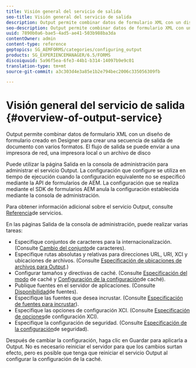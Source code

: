```yaml
---
title: Visión general del servicio de salida
seo-title: Visión general del servicio de salida
description: Output permite combinar datos de formulario XML con un diseño de formulario creado en Designer para crear una secuencia de salida de documento con varios formatos.
seo-description: Output permite combinar datos de formulario XML con un diseño de formulario creado en Designer para crear una secuencia de salida de documento con varios formatos.
uuid: 7890b0a6-bae5-4ad5-ae41-503b988ba3da
contentOwner: admin
content-type: reference
geptopics: SG_AEMFORMS/categories/configuring_output
products: SG_EXPERIENCEMANAGER/6.5/FORMS
discoiquuid: 5a96f5ea-6fe3-44b1-b314-14097b9e9c01
translation-type: tm+mt
source-git-commit: a3c303d4e3a85e1b2e794bec2006c335056309fb

---
```



# Visión general del servicio de salida {#overview-of-output-service}

Output permite combinar datos de formulario XML con un diseño de formulario creado en Designer para crear una secuencia de salida de documento con varios formatos. El flujo de salida se puede enviar a una impresora de red, una impresora local o un archivo de disco

Puede utilizar la página Salida en la consola de administración para administrar el servicio Output. La configuración que configure se utiliza en tiempo de ejecución cuando la configuración equivalente no se especificó mediante la API de formularios de AEM. La configuración que se realiza mediante el SDK de formularios AEM anula la configuración establecida mediante la consola de administración.

Para obtener información adicional sobre el servicio Output, consulte [Referencia](https://www.adobe.com/go/learn_aemforms_services_61)de servicios.

En las páginas Salida de la consola de administración, puede realizar varias tareas:

* Especifique conjuntos de caracteres para la internacionalización. (Consulte [Cambio del conjunto](/help/forms/using/admin-help/change-character-set.md#change-the-character-set)de caracteres).
* Especifique rutas absolutas y relativas para direcciones URL, URI, XCI y ubicaciones de archivos. (Consulte [Especificación de ubicaciones de archivos para Output](/help/forms/using/admin-help/specify-file-locations-output.md#specify-file-locations-for-output).)
* Configurar tamaños y directivas de caché. (Consulte [Especificación del modo](/help/forms/using/admin-help/configuring-caching-output.md#specifying-the-cache-mode) de caché y [Configuración de la configuración](/help/forms/using/admin-help/configuring-caching-output.md#configuring-cache-settings)de caché).
* Publique fuentes en el servidor de aplicaciones. (Consulte [Disponibilidad](/help/forms/using/admin-help/make-fonts-available.md#make-fonts-available)de fuentes).
* Especifique las fuentes que desea incrustar. (Consulte [Especificación de fuentes para incrustar](/help/forms/using/admin-help/specify-fonts-embed.md#specify-fonts-to-embed)).
* Especifique las opciones de configuración XCI. (Consulte [Especificación de opciones](/help/forms/using/admin-help/specify-xci-configuration-options.md#specify-xci-configuration-options)de configuración XCI).
* Especifique la configuración de seguridad. (Consulte [Especificación de la configuración](/help/forms/using/admin-help/specify-security-settings.md#specify-security-settings)de seguridad).

Después de cambiar la configuración, haga clic en Guardar para aplicarla a Output. No es necesario reiniciar el servidor para que los cambios surtan efecto, pero es posible que tenga que reiniciar el servicio Output al configurar la configuración de la caché.
